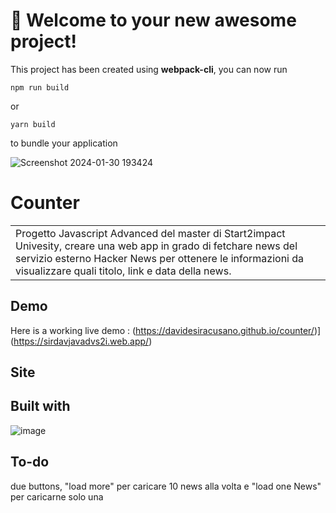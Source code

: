 # 🚀 Welcome to your new awesome project!

This project has been created using **webpack-cli**, you can now run

```
npm run build
```

or

```
yarn build
```

to bundle your application

![Screenshot 2024-01-30 193424](https://github.com/DavideSiracusano/JavaScript-Advanced---Information/assets/152174921/39532e89-f7db-4b34-8524-fa076ee2cea0)


# Counter
<table>
<tr>
<td>
 Progetto Javascript Advanced del master di Start2impact Univesity, creare una web app in grado di fetchare news del servizio esterno Hacker News per ottenere le informazioni da visualizzare quali titolo, link e data della news.
</td>
</tr>
</table>


## Demo
Here is a working live demo :  (https://davidesiracusano.github.io/counter/)](https://sirdavjavadvs2i.web.app/)


## Site




## Built with 
![image](https://github.com/DavideSiracusano/counter/assets/152174921/c163d8b0-e2ba-4ce0-abaf-302467b2341f)







## To-do
due buttons, "load more" per caricare 10 news alla volta e "load one News" per caricarne solo una 
